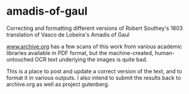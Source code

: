 # amadis-of-gaul
Correcting and formatting different versions of Robert Southey's 1803 translation of Vasco de Lobeira's Amadis of Gaul

www.archive.org has a few scans of this work from various academic libraries available in PDF format, but the machine-created, human-untouched OCR text underlying the images is quite bad.

This is a place to post and update a correct version of the text, and to format it in various outputs. I also intend to submit the results back to archive.org as well as project gutenberg.
